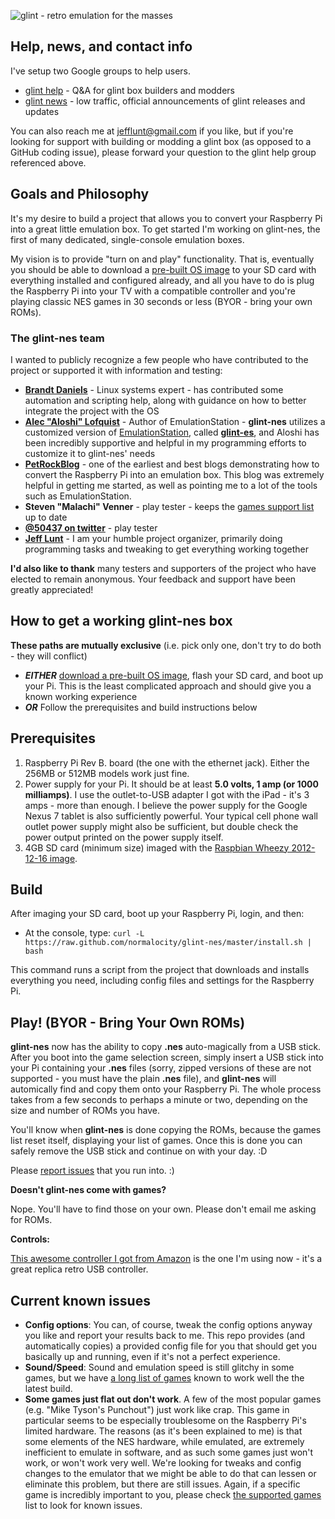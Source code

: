 ![glint - retro emulation for the masses](https://s3-us-west-2.amazonaws.com/glint-images/glint.png "glint - retro emulation for the masses")

## Help, news, and contact info

I've setup two Google groups to help users.

* [glint help](https://groups.google.com/forum/?hl=en&fromgroups=#!forum/glint-help) - Q&A for glint box builders and modders
* [glint news](https://groups.google.com/forum/?hl=en&fromgroups=#!forum/glint-news) - low traffic, official announcements of glint releases and updates

You can also reach me at <jefflunt@gmail.com> if you like, but if you're looking for support with building or modding a glint box (as opposed to a GitHub coding issue), please forward your question to the glint help group referenced above.

## Goals and Philosophy

It's my desire to build a project that allows you to convert your Raspberry Pi into a great little emulation box. To get started I'm working on glint-nes, the first of many dedicated, single-console emulation boxes.

My vision is to provide "turn on and play" functionality. That is, eventually you should be able to download a [pre-built OS image](http://karmanebula.com/glint-downloads/) to your SD card with everything installed and configured already, and all you have to do is plug the Raspberry Pi into your TV with a compatible controller and you're playing classic NES games in 30 seconds or less (BYOR - bring your own ROMs).

### The glint-nes team

I wanted to publicly recognize a few people who have contributed to the project or supported it with information and testing:

* **[Brandt Daniels](http://pomprocker.blogspot.com/)** - Linux systems expert - has contributed some automation and scripting help, along with guidance on how to better integrate the project with the OS
* **[Alec "Aloshi" Lofquist](http://www.aloshi.com/)** - Author of EmulationStation - **glint-nes** utilizes a customized version of [EmulationStation](https://github.com/Aloshi/EmulationStation), called **[glint-es](https://github.com/normalocity/glint-es)**, and Aloshi has been incredibly supportive and helpful in my programming efforts to customize it to glint-nes' needs
* **[PetRockBlog](http://petrockblog.wordpress.com/)** - one of the earliest and best blogs demonstrating how to convert the Raspberry Pi into an emulation box. This blog was extremely helpful in getting me started, as well as pointing me to a lot of the tools such as EmulationStation.
* **Steven "Malachi" Venner** - play tester - keeps the [games support list](http://karmanebula.com/game-support/) up to date
* **[@50437 on twitter](https://twitter.com/50437)** - play tester
* **[Jeff Lunt](http://jefflunt.com)** - I am your humble project organizer, primarily doing programming tasks and tweaking to get everything working together

**I'd also like to thank** many testers and supporters of the project who have elected to remain anonymous. Your feedback and support have been greatly appreciated!

## How to get a working glint-nes box

**These paths are mutually exclusive** (i.e. pick only one, don't try to do both - they will conflict)

* ***EITHER*** [download a pre-built OS image](http://karmanebula.com/glint-downloads/), flash your SD card, and boot up your Pi. This is the least complicated approach and should give you a known working experience
* ***OR*** Follow the prerequisites and build instructions below

## Prerequisites

1. Raspberry Pi Rev B. board (the one with the ethernet jack). Either the 256MB or 512MB models work just fine.
2. Power supply for your Pi. It should be at least **5.0 volts, 1 amp (or 1000 milliamps)**. I use the outlet-to-USB adapter I got with the iPad - it's 3 amps - more than enough. I believe the power supply for the Google Nexus 7 tablet is also sufficiently powerful. Your typical cell phone wall outlet power supply might also be sufficient, but double check the power output printed on the power supply itself.
4. 4GB SD card (minimum size) imaged with the [Raspbian Wheezy 2012-12-16 image](http://downloads.raspberrypi.org/images/raspbian/2012-12-16-wheezy-raspbian/2012-12-16-wheezy-raspbian.zip).

## Build

After imaging your SD card, boot up your Raspberry Pi, login, and then:

* At the console, type: `curl -L https://raw.github.com/normalocity/glint-nes/master/install.sh | bash`

This command runs a script from the project that downloads and installs everything you need, including config files and settings for the Raspberry Pi.

## Play! (BYOR - Bring Your Own ROMs)

**glint-nes** now has the ability to copy **.nes** auto-magically from a USB stick. After you boot into the game selection screen, simply insert a USB stick into your Pi containing your **.nes** files (sorry, zipped versions of these are not supported - you must have the plain **.nes** file), and **glint-nes** will automically find and copy them onto your Raspberry Pi. The whole process takes from a few seconds to perhaps a minute or two, depending on the size and number of ROMs you have.

You'll know when **glint-nes** is done copying the ROMs, because the games list reset itself, displaying your list of games. Once this is done you can safely remove the USB stick and continue on with your day. :D

Please [report issues](https://groups.google.com/forum/?hl=en&fromgroups=#!forum/glint-help) that you run into. :)

**Doesn't glint-nes come with games?**

Nope. You'll have to find those on your own. Please don't email me asking for ROMs.

**Controls:**

[This awesome controller I got from Amazon](http://www.amazon.com/gp/product/B00281PFQI) is the one I'm using now - it's a great replica retro USB controller.

## Current known issues

* **Config options**: You can, of course, tweak the config options anyway you like and report your results back to me. This repo provides (and automatically copies) a provided config file for you that should get you basically up and running, even if it's not a perfect experience.
* **Sound/Speed**: Sound and emulation speed is still glitchy in some games, but we have [a long list of games](http://karmanebula.com/game-support/) known to work well the the latest build.
* **Some games just flat out don't work**. A few of the most popular games (e.g. "Mike Tyson's Punchout") just work like crap. This game in particular seems to be especially troublesome on the Raspberry Pi's limited hardware. The reasons (as it's been explained to me) is that some elements of the NES hardware, while emulated, are extremely inefficient to emulate in software, and as such some games just won't work, or won't work very well. We're looking for tweaks and config changes to the emulator that we might be able to do that can lessen or eliminate this problem, but there are still issues. Again, if a specific game is incredibly important to you, please check [the supported games](http://karmanebula.com/game-support/) list to look for known issues.